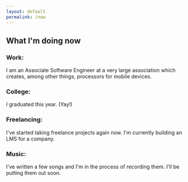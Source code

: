 ```yaml
---
layout: default
permalink: /now
---
```


## What I'm doing now

### Work:

I am an Associate Software Engineer at a very large association which creates, among other things, processors for mobile devices.

### College:

I graduated this year. (Yay!)

### Freelancing:

I've started taking freelance projects again now. I'm currently building an LMS for a company.

### Music:

I've written a few songs and I'm in the process of recording them. I'll be putting them out soon.

